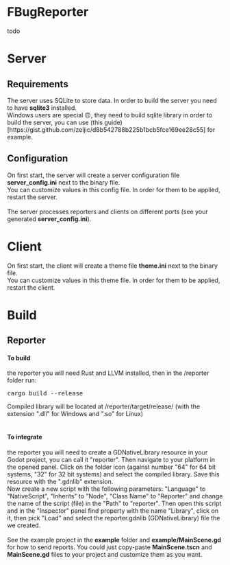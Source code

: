 # FBugReporter

todo

# Server

<h2>Requirements</h2>
The server uses SQLite to store data. In order to build the server you need to have <b>sqlite3</b> installed.<br>
Windows users are special 🙃, they need to build sqlite library in order to build the server, you can use (this guide)[https://gist.github.com/zeljic/d8b542788b225b1bcb5fce169ee28c55] for example.
<h2>Configuration</h2>
On first start, the server will create a server configuration file <b>server_config.ini</b> next to the binary file.<br>
You can customize values in this config file. In order for them to be applied, restart the server.<br>
<br>
The server processes reporters and clients on different ports (see your generated <b>server_config.ini</b>).

# Client

On first start, the client will create a theme file <b>theme.ini</b> next to the binary file.<br>
You can customize values in this theme file. In order for them to be applied, restart the client.

# Build

<h2>Reporter</h2>
<h4>To build</h4> the reporter you will need Rust and LLVM installed, then in the /reporter folder run:
<pre>
cargo build --release
</pre>
Compiled library will be located at /reporter/target/release/ (with the extension ".dll" for Windows and ".so" for Linux)<br>
<br>
<h4>To integrate</h4> the reporter you will need to create a GDNativeLibrary resource in your Godot project, you can call it "reporter". Then navigate to your platform in the opened panel. Click on the folder icon (against number "64" for 64 bit systems, "32" for 32 bit systems) and select the compiled library. Save this resource with the ".gdnlib" extension.<br>
Now create a new script with the following parameters: "Language" to "NativeScript", "Inherits" to "Node", "Class Name" to "Reporter" and change the name of the script (file) in the "Path" to "reporter". Then open this script and in the "Inspector" panel find property with the name "Library", click on it, then pick "Load" and select the reporter.gdnlib (GDNativeLibrary) file the we created.<br><br>
See the example project in the <b>example</b> folder and <b>example/MainScene.gd</b> for how to send reports. You could just copy-paste <b>MainScene.tscn</b> and <b>MainScene.gd</b> files to your project and customize them as you want.
